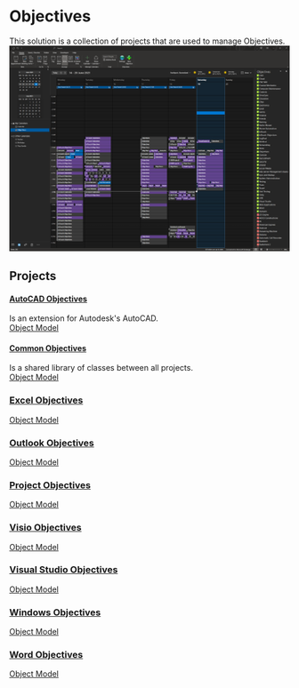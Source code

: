 # Objectives

This solution is a collection of projects that are used to manage Objectives.
![Outlook Calendar View](./OutlookObjectives/Docs/ObjectivesCalendar.png "Outlook Calendar view")

## Projects
#### [AutoCAD Objectives](./AutoCADObjectives/Docs/README.md)  
Is an extension for Autodesk's AutoCAD.  
[Object Model](./AutoCADObjectives/Docs/ObjectModel.md)  
#### [Common Objectives](./CommonObjectives/Docs/README.md)  
Is a shared library of classes between all projects.  
[Object Model](./CommonObjectives/Docs/ObjectModel.md)
### [Excel Objectives](./ExcelObjectives/Docs/README.md)  
[Object Model](./ExcelObjectives/Docs/ObjectModel.md)
### [Outlook Objectives](./OutlookObjectives/Docs/README.md)  
[Object Model](./OutlookObjectives/Docs/ObjectModel.md)
### [Project Objectives](./ProjectObjectives/Docs/README.md)  
[Object Model](./ProjectObjectives/Docs/ObjectModel.md)
### [Visio Objectives](./VisioObjectives/Docs/README.md)  
[Object Model](./VisioObjectives/Docs/ObjectModel.md)
### [Visual Studio Objectives](./VisualStudioObjectives/Docs/README.md)  
[Object Model](./VisualStudioObjectives/Docs/ObjectModel.md)
### [Windows Objectives](./WindowsObjectives/Docs/README.md)  
[Object Model](./WindowsObjectives/Docs/ObjectModel.md)
### [Word Objectives](./WordObjectives/Docs/README.md)  
[Object Model](./WordObjectives/Docs/ObjectModel.md)

